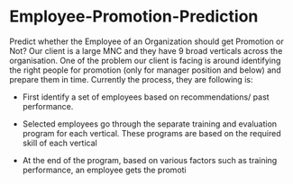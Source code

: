 # Employee-Promotion-Prediction

Predict whether the Employee of an Organization should get Promotion or Not?
  Our client is a large MNC and they have 9 broad verticals across the organisation. One of the problem our client is facing is around identifying the right people for promotion (only for manager position and below) and prepare them in time. Currently the process, they are following is:

* First identify a set of employees based on recommendations/ past performance.

* Selected employees go through the separate training and evaluation program for each vertical. These programs are based on the required skill of each vertical

* At the end of the program, based on various factors such as training performance, an employee gets the promoti
